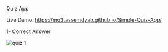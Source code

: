 Quiz App

Live Demo: https://mo3tassemdyab.github.io/Simple-Quiz-App/

1- Correct Answer

![quiz 1](https://github.com/user-attachments/assets/0aa76bb4-58e0-4061-9ad0-fc0890830493)
